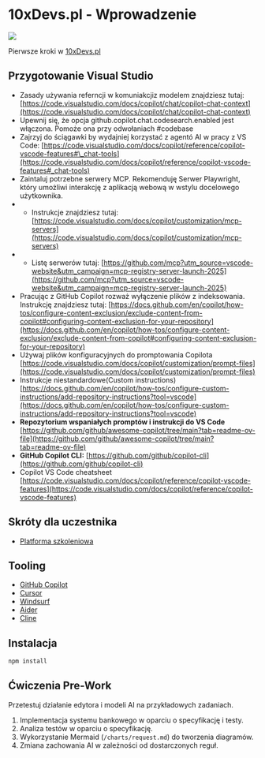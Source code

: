 # 10xDevs.pl - Wprowadzenie

![](./docs/banner.png)

Pierwsze kroki w [10xDevs.pl](https://10xdevs.pl)

## Przygotowanie Visual Studio

- Zasady używania referncji w komuniakcjiz modelem znajdziesz tutaj: [https://code.visualstudio.com/docs/copilot/chat/copilot-chat-context](https://code.visualstudio.com/docs/copilot/chat/copilot-chat-context)
- Upewnij się, że opcja github.copilot.chat.codesearch.enabled jest włączona. Pomoże ona przy odwołaniach #codebase
- Zajrzyj do ściągawki by wydajniej korzystać z agentó AI w pracy z VS Code: [https://code.visualstudio.com/docs/copilot/reference/copilot-vscode-features#\_chat-tools](https://code.visualstudio.com/docs/copilot/reference/copilot-vscode-features#_chat-tools)
- Zaintaluj potrzebne serwery MCP. Rekomenduję Serwer Playwright, który umożliwi interakcję z aplikacją webową w wstylu docelowego użytkownika.
- - Instrukcje znajdziesz tutaj: [https://code.visualstudio.com/docs/copilot/customization/mcp-servers](https://code.visualstudio.com/docs/copilot/customization/mcp-servers)
- - Listę serwerów tutaj: [https://github.com/mcp?utm_source=vscode-website&utm_campaign=mcp-registry-server-launch-2025](https://github.com/mcp?utm_source=vscode-website&utm_campaign=mcp-registry-server-launch-2025)
- Pracując z GitHub Copilot rozważ wyłączenie plików z indeksowania. Instrukcję znajdziesz tutaj: [https://docs.github.com/en/copilot/how-tos/configure-content-exclusion/exclude-content-from-copilot#configuring-content-exclusion-for-your-repository](https://docs.github.com/en/copilot/how-tos/configure-content-exclusion/exclude-content-from-copilot#configuring-content-exclusion-for-your-repository)
- Używaj plików konfiguracyjnych do promptowania Copilota [https://code.visualstudio.com/docs/copilot/customization/prompt-files](https://code.visualstudio.com/docs/copilot/customization/prompt-files)
- Instrukcje niestandardowe(Custom instructions) [https://docs.github.com/en/copilot/how-tos/configure-custom-instructions/add-repository-instructions?tool=vscode](https://docs.github.com/en/copilot/how-tos/configure-custom-instructions/add-repository-instructions?tool=vscode)
- **Repozytorium wspaniałych promptów i instrukcji do VS Code** [https://github.com/github/awesome-copilot/tree/main?tab=readme-ov-file](https://github.com/github/awesome-copilot/tree/main?tab=readme-ov-file)
- **GitHub Copilot CLI:** [https://github.com/github/copilot-cli](https://github.com/github/copilot-cli)
- Copilot VS Code cheatsheet [https://code.visualstudio.com/docs/copilot/reference/copilot-vscode-features](https://code.visualstudio.com/docs/copilot/reference/copilot-vscode-features)

## Skróty dla uczestnika

- [Platforma szkoleniowa](http://bravecourses.circle.so)

## Tooling

- [GitHub Copilot](https://github.com/features/copilot)
- [Cursor](https://www.cursor.com)
- [Windsurf](https://codeium.com/windsurf)
- [Aider](https://aider.chat)
- [Cline](https://cline.bot)

## Instalacja

```bash
npm install
```

## Ćwiczenia Pre-Work

Przetestuj działanie edytora i modeli AI na przykładowych zadaniach.

1. Implementacja systemu bankowego w oparciu o specyfikację i testy.
2. Analiza testów w oparciu o specyfikację.
3. Wykorzystanie Mermaid (`/charts/request.md`) do tworzenia diagramów.
4. Zmiana zachowania AI w zależności od dostarczonych reguł.
